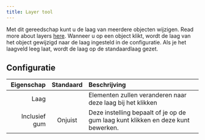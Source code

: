```yaml
---
title: Layer tool
---
```


Met dit gereedschap kunt u de laag van meerdere objecten wijzigen. Read more about layers [here](../layers.md).
Wanneer u op een object klikt, wordt de laag van het object gewijzigd naar de laag ingesteld in de configuratie. Als je het laagveld leeg laat, wordt de laag op de standaardlaag gezet.

## Configuratie

|    Eigenschap | Standaard | Beschrijving                                                                                     |
| ------------: | :-------: | :----------------------------------------------------------------------------------------------- |
|          Laag |           | Elementen zullen veranderen naar deze laag bij het klikken                                       |
| Inclusief gum |  Onjuist  | Deze instelling bepaalt of je op de gum laag kunt klikken en deze kunt bewerken. |
